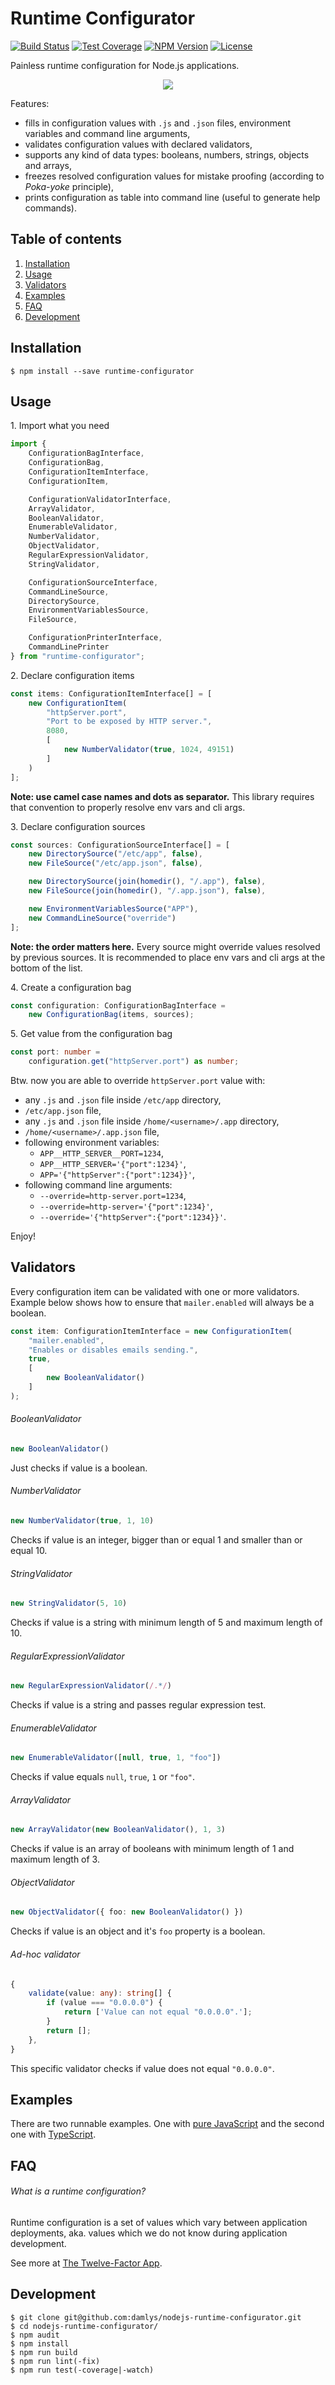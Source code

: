 Runtime Configurator
===

[![Build Status](https://img.shields.io/travis/damlys/nodejs-runtime-configurator/master?style=flat-square)](https://travis-ci.org/damlys/nodejs-runtime-configurator)
[![Test Coverage](https://img.shields.io/coveralls/github/damlys/nodejs-runtime-configurator/master?style=flat-square)](https://coveralls.io/github/damlys/nodejs-runtime-configurator)
[![NPM Version](https://img.shields.io/npm/v/runtime-configurator?style=flat-square)](https://www.npmjs.com/package/runtime-configurator)
[![License](https://img.shields.io/github/license/damlys/nodejs-runtime-configurator?style=flat-square)](https://github.com/damlys/nodejs-runtime-configurator/blob/master/LICENSE.md)

Painless runtime configuration for Node.js applications.

<p align="center">
  <img src="https://raw.githubusercontent.com/damlys/nodejs-runtime-configurator/develop/docs/diagram.svg?sanitize=true">
</p>

Features:

- fills in configuration values with `.js` and `.json` files,
  environment variables and command line arguments,
- validates configuration values with declared validators,
- supports any kind of data types: booleans, numbers, strings,
  objects and arrays,
- freezes resolved configuration values for mistake proofing
  (according to *Poka-yoke* principle),
- prints configuration as table into command line
  (useful to generate help commands).

## Table of contents

1. [Installation](#installation)
1. [Usage](#usage)
1. [Validators](#validators)
1. [Examples](#examples)
1. [FAQ](#faq)
1. [Development](#development)

## Installation

```
$ npm install --save runtime-configurator
```

## Usage

1\. Import what you need

```typescript
import {
    ConfigurationBagInterface,
    ConfigurationBag,
    ConfigurationItemInterface,
    ConfigurationItem,

    ConfigurationValidatorInterface,
    ArrayValidator,
    BooleanValidator,
    EnumerableValidator,
    NumberValidator,
    ObjectValidator,
    RegularExpressionValidator,
    StringValidator,

    ConfigurationSourceInterface,
    CommandLineSource,
    DirectorySource,
    EnvironmentVariablesSource,
    FileSource,

    ConfigurationPrinterInterface,
    CommandLinePrinter
} from "runtime-configurator";
```

2\. Declare configuration items

```typescript
const items: ConfigurationItemInterface[] = [
    new ConfigurationItem(
        "httpServer.port",
        "Port to be exposed by HTTP server.",
        8080,
        [
            new NumberValidator(true, 1024, 49151)
        ]
    )
];
```

**Note: use camel case names and dots as separator.**
This library requires that convention to properly resolve
env vars and cli args.

3\. Declare configuration sources

```typescript
const sources: ConfigurationSourceInterface[] = [
    new DirectorySource("/etc/app", false),
    new FileSource("/etc/app.json", false),

    new DirectorySource(join(homedir(), "/.app"), false),
    new FileSource(join(homedir(), "/.app.json"), false),

    new EnvironmentVariablesSource("APP"),
    new CommandLineSource("override")
];
```

**Note: the order matters here.** Every source might
override values resolved by previous sources.
It is recommended to place env vars and cli args
at the bottom of the list.

4\. Create a configuration bag

```typescript
const configuration: ConfigurationBagInterface =
    new ConfigurationBag(items, sources);
```

5\. Get value from the configuration bag

```typescript
const port: number =
    configuration.get("httpServer.port") as number;
```

Btw. now you are able to override `httpServer.port` value with:

- any `.js` and `.json` file inside `/etc/app` directory,
- `/etc/app.json` file,
- any `.js` and `.json` file inside `/home/<username>/.app` directory,
- `/home/<username>/.app.json` file,
- following environment variables:
    - `APP__HTTP_SERVER__PORT=1234`,
    - `APP__HTTP_SERVER='{"port":1234}'`,
    - `APP='{"httpServer":{"port":1234}}'`,
- following command line arguments:
    - `--override=http-server.port=1234`,
    - `--override=http-server='{"port":1234}'`,
    - `--override='{"httpServer":{"port":1234}}'`.

Enjoy!

## Validators

Every configuration item can be validated
with one or more validators. Example below
shows how to ensure that `mailer.enabled`
will always be a boolean.

```typescript
const item: ConfigurationItemInterface = new ConfigurationItem(
    "mailer.enabled",
    "Enables or disables emails sending.",
    true,
    [
        new BooleanValidator()
    ]
);
```

###### BooleanValidator

```typescript
new BooleanValidator()
```

Just checks if value is a boolean.

###### NumberValidator

```typescript
new NumberValidator(true, 1, 10)
```

Checks if value is an integer, bigger than or equal 1
and smaller than or equal 10.

###### StringValidator

```typescript
new StringValidator(5, 10)
```

Checks if value is a string with minimum length
of 5 and maximum length of 10.

###### RegularExpressionValidator

```typescript
new RegularExpressionValidator(/.*/)
```

Checks if value is a string and passes
regular expression test.

###### EnumerableValidator

```typescript
new EnumerableValidator([null, true, 1, "foo"])
```

Checks if value equals `null`, `true`, `1` or `"foo"`.

###### ArrayValidator

```typescript
new ArrayValidator(new BooleanValidator(), 1, 3)
```

Checks if value is an array of booleans with minimum
length of 1 and maximum length of 3.

###### ObjectValidator

```typescript
new ObjectValidator({ foo: new BooleanValidator() })
```

Checks if value is an object and it's `foo` property
is a boolean.

###### Ad-hoc validator

```typescript
{
    validate(value: any): string[] {
        if (value === "0.0.0.0") {
            return ['Value can not equal "0.0.0.0".'];
        }
        return [];
    },
}
```

This specific validator checks if value does not
equal `"0.0.0.0"`.

## Examples

There are two runnable examples. One with
[pure JavaScript](https://github.com/damlys/nodejs-runtime-configurator/tree/master/examples/js-app)
and the second one with
[TypeScript](https://github.com/damlys/nodejs-runtime-configurator/tree/master/examples/ts-app).

## FAQ

###### What is a runtime configuration?

Runtime configuration is a
set of values which vary between application deployments,
aka. values which we do not know during application development.

See more at [The Twelve-Factor App](https://12factor.net/config).

## Development

```
$ git clone git@github.com:damlys/nodejs-runtime-configurator.git
$ cd nodejs-runtime-configurator/
$ npm audit
$ npm install
$ npm run build
$ npm run lint(-fix)
$ npm run test(-coverage|-watch)
```
